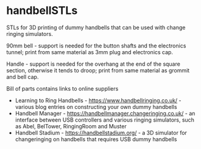 # handbellSTLs

STLs for 3D printing of dummy handbells that can be used with change ringing simulators.

90mm bell - support is needed for the button shafts and the electronics tunnel; print from same material as 3mm plug and electronics cap. 

Handle - support is needed for the overhang at the end of the square section, otherwise it tends to droop; print from same material as grommit and bell cap.

Bill of parts contains links to online suppliers

* Learning to Ring Handbells - https://www.handbellringing.co.uk/ - various blog entries on constructing your own dummy handbells
* Handbell Manager - https://handbellmanager.changeringing.co.uk/ - an interface between USB controllers and various ringing simulators, such as Abel, BelTower, RingingRoom and Muster
* Handbell Stadium - https://handbellstadium.org/ - a 3D simulator for changeringing on handbells that requires USB dummy handbells

